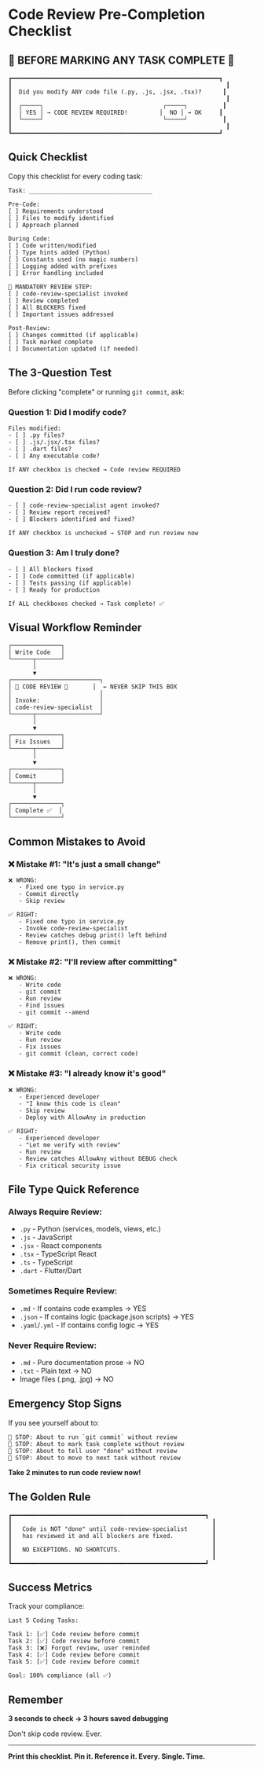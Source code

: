 # Code Review Pre-Completion Checklist

## 🚨 BEFORE MARKING ANY TASK COMPLETE 🚨

```
┏━━━━━━━━━━━━━━━━━━━━━━━━━━━━━━━━━━━━━━━━━━━━━━━━━━━━━━━━━━━┓
┃                                                             ┃
┃  Did you modify ANY code file (.py, .js, .jsx, .tsx)?      ┃
┃                                                             ┃
┃  ┌─────┐                                  ┌─────┐          ┃
┃  │ YES │ → CODE REVIEW REQUIRED!         │  NO │ → OK     ┃
┃  └─────┘                                  └─────┘          ┃
┃                                                             ┃
┗━━━━━━━━━━━━━━━━━━━━━━━━━━━━━━━━━━━━━━━━━━━━━━━━━━━━━━━━━━━┛
```

## Quick Checklist

Copy this checklist for every coding task:

```
Task: ___________________________________

Pre-Code:
[ ] Requirements understood
[ ] Files to modify identified
[ ] Approach planned

During Code:
[ ] Code written/modified
[ ] Type hints added (Python)
[ ] Constants used (no magic numbers)
[ ] Logging added with prefixes
[ ] Error handling included

🚨 MANDATORY REVIEW STEP:
[ ] code-review-specialist invoked
[ ] Review completed
[ ] All BLOCKERS fixed
[ ] Important issues addressed

Post-Review:
[ ] Changes committed (if applicable)
[ ] Task marked complete
[ ] Documentation updated (if needed)
```

## The 3-Question Test

Before clicking "complete" or running `git commit`, ask:

### Question 1: Did I modify code?
```
Files modified:
- [ ] .py files?
- [ ] .js/.jsx/.tsx files?
- [ ] .dart files?
- [ ] Any executable code?

If ANY checkbox is checked → Code review REQUIRED
```

### Question 2: Did I run code review?
```
- [ ] code-review-specialist agent invoked?
- [ ] Review report received?
- [ ] Blockers identified and fixed?

If ANY checkbox is unchecked → STOP and run review now
```

### Question 3: Am I truly done?
```
- [ ] All blockers fixed
- [ ] Code committed (if applicable)
- [ ] Tests passing (if applicable)
- [ ] Ready for production

If ALL checkboxes checked → Task complete! ✅
```

## Visual Workflow Reminder

```
┌──────────────┐
│ Write Code   │
└──────┬───────┘
       │
       ▼
┌─────────────────────────┐
│ 🚨 CODE REVIEW 🚨       │  ← NEVER SKIP THIS BOX
│                         │
│ Invoke:                 │
│ code-review-specialist  │
└──────┬──────────────────┘
       │
       ▼
┌──────────────┐
│ Fix Issues   │
└──────┬───────┘
       │
       ▼
┌──────────────┐
│ Commit       │
└──────┬───────┘
       │
       ▼
┌──────────────┐
│ Complete ✅  │
└──────────────┘
```

## Common Mistakes to Avoid

### ❌ Mistake #1: "It's just a small change"
```
❌ WRONG:
   - Fixed one typo in service.py
   - Commit directly
   - Skip review

✅ RIGHT:
   - Fixed one typo in service.py
   - Invoke code-review-specialist
   - Review catches debug print() left behind
   - Remove print(), then commit
```

### ❌ Mistake #2: "I'll review after committing"
```
❌ WRONG:
   - Write code
   - git commit
   - Run review
   - Find issues
   - git commit --amend

✅ RIGHT:
   - Write code
   - Run review
   - Fix issues
   - git commit (clean, correct code)
```

### ❌ Mistake #3: "I already know it's good"
```
❌ WRONG:
   - Experienced developer
   - "I know this code is clean"
   - Skip review
   - Deploy with AllowAny in production

✅ RIGHT:
   - Experienced developer
   - "Let me verify with review"
   - Run review
   - Review catches AllowAny without DEBUG check
   - Fix critical security issue
```

## File Type Quick Reference

### Always Require Review:
- `.py` - Python (services, models, views, etc.)
- `.js` - JavaScript
- `.jsx` - React components
- `.tsx` - TypeScript React
- `.ts` - TypeScript
- `.dart` - Flutter/Dart

### Sometimes Require Review:
- `.md` - If contains code examples → YES
- `.json` - If contains logic (package.json scripts) → YES
- `.yaml`/`.yml` - If contains config logic → YES

### Never Require Review:
- `.md` - Pure documentation prose → NO
- `.txt` - Plain text → NO
- Image files (.png, .jpg) → NO

## Emergency Stop Signs

If you see yourself about to:

```
🛑 STOP: About to run `git commit` without review
🛑 STOP: About to mark task complete without review
🛑 STOP: About to tell user "done" without review
🛑 STOP: About to move to next task without review
```

**Take 2 minutes to run code review now!**

## The Golden Rule

```
┏━━━━━━━━━━━━━━━━━━━━━━━━━━━━━━━━━━━━━━━━━━━━━━━━━━━━━━━┓
┃                                                         ┃
┃   Code is NOT "done" until code-review-specialist       ┃
┃   has reviewed it and all blockers are fixed.           ┃
┃                                                         ┃
┃   NO EXCEPTIONS. NO SHORTCUTS.                          ┃
┃                                                         ┃
┗━━━━━━━━━━━━━━━━━━━━━━━━━━━━━━━━━━━━━━━━━━━━━━━━━━━━━━━┛
```

## Success Metrics

Track your compliance:

```
Last 5 Coding Tasks:

Task 1: [✅] Code review before commit
Task 2: [✅] Code review before commit
Task 3: [❌] Forgot review, user reminded
Task 4: [✅] Code review before commit
Task 5: [✅] Code review before commit

Goal: 100% compliance (all ✅)
```

## Remember

**3 seconds to check → 3 hours saved debugging**

Don't skip code review. Ever.

---

**Print this checklist. Pin it. Reference it. Every. Single. Time.**
